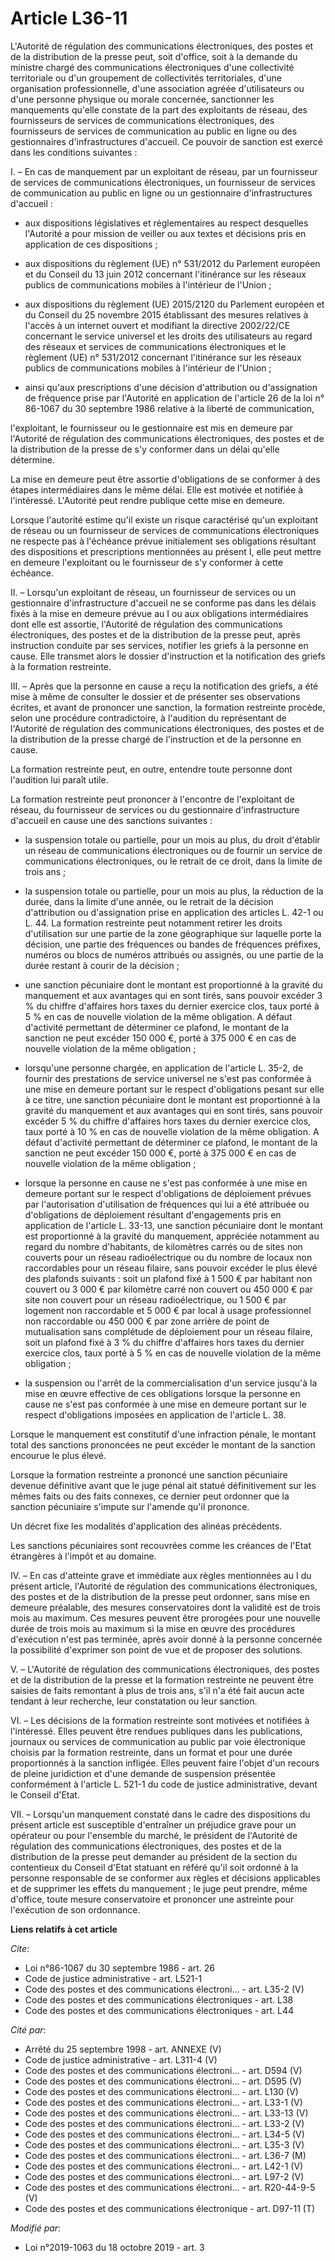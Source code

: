 # Article L36-11

L'Autorité de régulation des communications électroniques, des postes et de la distribution de la presse peut, soit d'office,
soit à la demande du ministre chargé des communications électroniques d'une collectivité territoriale ou d'un groupement de
collectivités territoriales, d'une organisation professionnelle, d'une association agréée d'utilisateurs ou d'une personne
physique ou morale concernée, sanctionner les manquements qu'elle constate de la part des exploitants de réseau, des
fournisseurs de services de communications électroniques, des fournisseurs de services de communication au public en ligne ou
des gestionnaires d'infrastructures d'accueil. Ce pouvoir de sanction est exercé dans les conditions suivantes :

I. – En cas de manquement par un exploitant de réseau, par un fournisseur de services de communications électroniques, un
fournisseur de services de communication au public en ligne ou un gestionnaire d'infrastructures d'accueil :

- aux dispositions législatives et réglementaires au respect desquelles l'Autorité a pour mission de veiller ou aux textes et
décisions pris en application de ces dispositions ;

- aux dispositions du règlement (UE) n° 531/2012 du Parlement européen et du Conseil du 13 juin 2012 concernant l'itinérance
sur les réseaux publics de communications mobiles à l'intérieur de l'Union ;

- aux dispositions du règlement (UE) 2015/2120 du Parlement européen et du Conseil du 25 novembre 2015 établissant des
mesures relatives à l'accès à un internet ouvert et modifiant la directive 2002/22/CE concernant le service universel et les
droits des utilisateurs au regard des réseaux et services de communications électroniques et le règlement (UE) n° 531/2012
concernant l'itinérance sur les réseaux publics de communications mobiles à l'intérieur de l'Union ;

- ainsi qu'aux prescriptions d'une décision d'attribution ou d'assignation de fréquence prise par l'Autorité en application
de l'article 26 de la loi n° 86-1067 du 30 septembre 1986 relative à la liberté de communication,

l'exploitant, le fournisseur ou le gestionnaire est mis en demeure par l'Autorité de régulation des communications
électroniques, des postes et de la distribution de la presse de s'y conformer dans un délai qu'elle détermine.

La mise en demeure peut être assortie d'obligations de se conformer à des étapes intermédiaires dans le même délai. Elle est
motivée et notifiée à l'intéressé. L'Autorité peut rendre publique cette mise en demeure.

Lorsque l'autorité estime qu'il existe un risque caractérisé qu'un exploitant de réseau ou un fournisseur de services de
communications électroniques ne respecte pas à l'échéance prévue initialement ses obligations résultant des dispositions et
prescriptions mentionnées au présent I, elle peut mettre en demeure l'exploitant ou le fournisseur de s'y conformer à cette
échéance.

II. – Lorsqu'un exploitant de réseau, un fournisseur de services ou un gestionnaire d'infrastructure d'accueil ne se conforme
pas dans les délais fixés à la mise en demeure prévue au I ou aux obligations intermédiaires dont elle est assortie,
l'Autorité de régulation des communications électroniques, des postes et de la distribution de la presse peut, après
instruction conduite par ses services, notifier les griefs à la personne en cause. Elle transmet alors le dossier
d'instruction et la notification des griefs à la formation restreinte.

III. – Après que la personne en cause a reçu la notification des griefs, a été mise à même de consulter le dossier et de
présenter ses observations écrites, et avant de prononcer une sanction, la formation restreinte procède, selon une procédure
contradictoire, à l'audition du représentant de l'Autorité de régulation des communications électroniques, des postes et de
la distribution de la presse chargé de l'instruction et de la personne en cause.

La formation restreinte peut, en outre, entendre toute personne dont l'audition lui paraît utile.

La formation restreinte peut prononcer à l'encontre de l'exploitant de réseau, du fournisseur de services ou du gestionnaire
d'infrastructure d'accueil en cause une des sanctions suivantes :

- la suspension totale ou partielle, pour un mois au plus, du droit d'établir un réseau de communications électroniques ou de
fournir un service de communications électroniques, ou le retrait de ce droit, dans la limite de trois ans ;

- la suspension totale ou partielle, pour un mois au plus, la réduction de la durée, dans la limite d'une année, ou le
retrait de la décision d'attribution ou d'assignation prise en application des articles L. 42-1 ou L. 44. La formation
restreinte peut notamment retirer les droits d'utilisation sur une partie de la zone géographique sur laquelle porte la
décision, une partie des fréquences ou bandes de fréquences préfixes, numéros ou blocs de numéros attribués ou assignés, ou
une partie de la durée restant à courir de la décision ;

- une sanction pécuniaire dont le montant est proportionné à la gravité du manquement et aux avantages qui en sont tirés,
sans pouvoir excéder 3 % du chiffre d'affaires hors taxes du dernier exercice clos, taux porté à 5 % en cas de nouvelle
violation de la même obligation. A défaut d'activité permettant de déterminer ce plafond, le montant de la sanction ne peut
excéder 150 000 €, porté à 375 000 € en cas de nouvelle violation de la même obligation ;

- lorsqu'une personne chargée, en application de l'article L. 35-2, de fournir des prestations de service universel ne s'est
pas conformée à une mise en demeure portant sur le respect d'obligations pesant sur elle à ce titre, une sanction pécuniaire
dont le montant est proportionné à la gravité du manquement et aux avantages qui en sont tirés, sans pouvoir excéder 5 % du
chiffre d'affaires hors taxes du dernier exercice clos, taux porté à 10 % en cas de nouvelle violation de la même obligation.
A défaut d'activité permettant de déterminer ce plafond, le montant de la sanction ne peut excéder 150 000 €, porté à 375 000
€ en cas de nouvelle violation de la même obligation ;

- lorsque la personne en cause ne s'est pas conformée à une mise en demeure portant sur le respect d'obligations de
déploiement prévues par l'autorisation d'utilisation de fréquences qui lui a été attribuée ou d'obligations de déploiement
résultant d'engagements pris en application de l'article L. 33-13, une sanction pécuniaire dont le montant est proportionné à
la gravité du manquement, appréciée notamment au regard du nombre d'habitants, de kilomètres carrés ou de sites non couverts
pour un réseau radioélectrique ou du nombre de locaux non raccordables pour un réseau filaire, sans pouvoir excéder le plus
élevé des plafonds suivants : soit un plafond fixé à 1 500 € par habitant non couvert ou 3 000 € par kilomètre carré non
couvert ou 450 000 € par site non couvert pour un réseau radioélectrique, ou 1 500 € par logement non raccordable et 5 000 €
par local à usage professionnel non raccordable ou 450 000 € par zone arrière de point de mutualisation sans complétude de
déploiement pour un réseau filaire, soit un plafond fixé à 3 % du chiffre d'affaires hors taxes du dernier exercice clos,
taux porté à 5 % en cas de nouvelle violation de la même obligation ;

- la suspension ou l'arrêt de la commercialisation d'un service jusqu'à la mise en œuvre effective de ces obligations lorsque
la personne en cause ne s'est pas conformée à une mise en demeure portant sur le respect d'obligations imposées en
application de l'article L. 38.

Lorsque le manquement est constitutif d'une infraction pénale, le montant total des sanctions prononcées ne peut excéder le
montant de la sanction encourue le plus élevé.

Lorsque la formation restreinte a prononcé une sanction pécuniaire devenue définitive avant que le juge pénal ait statué
définitivement sur les mêmes faits ou des faits connexes, ce dernier peut ordonner que la sanction pécuniaire s'impute sur
l'amende qu'il prononce.

Un décret fixe les modalités d'application des alinéas précédents.

Les sanctions pécuniaires sont recouvrées comme les créances de l'Etat étrangères à l'impôt et au domaine.

IV. – En cas d'atteinte grave et immédiate aux règles mentionnées au I du présent article, l'Autorité de régulation des
communications électroniques, des postes et de la distribution de la presse peut ordonner, sans mise en demeure préalable,
des mesures conservatoires dont la validité est de trois mois au maximum. Ces mesures peuvent être prorogées pour une
nouvelle durée de trois mois au maximum si la mise en œuvre des procédures d'exécution n'est pas terminée, après avoir donné
à la personne concernée la possibilité d'exprimer son point de vue et de proposer des solutions.

V. – L'Autorité de régulation des communications électroniques, des postes et de la distribution de la presse et la formation
restreinte ne peuvent être saisies de faits remontant à plus de trois ans, s'il n'a été fait aucun acte tendant à leur
recherche, leur constatation ou leur sanction.

VI. – Les décisions de la formation restreinte sont motivées et notifiées à l'intéressé. Elles peuvent être rendues publiques
dans les publications, journaux ou services de communication au public par voie électronique choisis par la formation
restreinte, dans un format et pour une durée proportionnés à la sanction infligée. Elles peuvent faire l'objet d'un recours
de pleine juridiction et d'une demande de suspension présentée conformément à l'article L. 521-1 du code de justice
administrative, devant le Conseil d'Etat.

VII. – Lorsqu'un manquement constaté dans le cadre des dispositions du présent article est susceptible d'entraîner un
préjudice grave pour un opérateur ou pour l'ensemble du marché, le président de l'Autorité de régulation des communications
électroniques, des postes et de la distribution de la presse peut demander au président de la section du contentieux du
Conseil d'Etat statuant en référé qu'il soit ordonné à la personne responsable de se conformer aux règles et décisions
applicables et de supprimer les effets du manquement ; le juge peut prendre, même d'office, toute mesure conservatoire et
prononcer une astreinte pour l'exécution de son ordonnance.

**Liens relatifs à cet article**

_Cite_:

  - Loi n°86-1067 du 30 septembre 1986 - art. 26
  - Code de justice administrative - art. L521-1
  - Code des postes et des communications électroni... - art. L35-2 (V)
  - Code des postes et des communications électroniques - art. L38
  - Code des postes et des communications électroniques - art. L44

_Cité par_:

  - Arrêté du 25 septembre 1998 - art. ANNEXE (V)
  - Code de justice administrative - art. L311-4 (V)
  - Code des postes et des communications électroni... - art. D594 (V)
  - Code des postes et des communications électroni... - art. D595 (V)
  - Code des postes et des communications électroni... - art. L130 (V)
  - Code des postes et des communications électroni... - art. L33-1 (V)
  - Code des postes et des communications électroni... - art. L33-13 (V)
  - Code des postes et des communications électroni... - art. L33-2 (V)
  - Code des postes et des communications électroni... - art. L34-5 (V)
  - Code des postes et des communications électroni... - art. L35-3 (V)
  - Code des postes et des communications électroni... - art. L36-7 (M)
  - Code des postes et des communications électroni... - art. L42-1 (V)
  - Code des postes et des communications électroni... - art. L97-2 (V)
  - Code des postes et des communications électroni... - art. R20-44-9-5 (V)
  - Code des postes et des communications électronique - art. D97-11 (T)

_Modifié par_:

  - Loi n°2019-1063 du 18 octobre 2019 - art. 3

